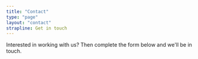```yaml
---
title: "Contact"
type: "page"
layout: "contact"
strapline: Get in touch
---
```

Interested in working with us? Then complete the form below and we'll be in touch.

